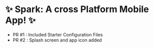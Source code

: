# :sparkles: Spark: A cross Platform Mobile App! :sparkles:

- PR #1 : Included Starter Configuration Files
- PR #2 : Splash screen and app icon added
<!--![alt text](https://github.com/deliciafernandes/OpenOctober/blob/master/SoftwareDev/App%20Dev/cross_platform_mobile_app/assets/images/PR2.gif)-->
